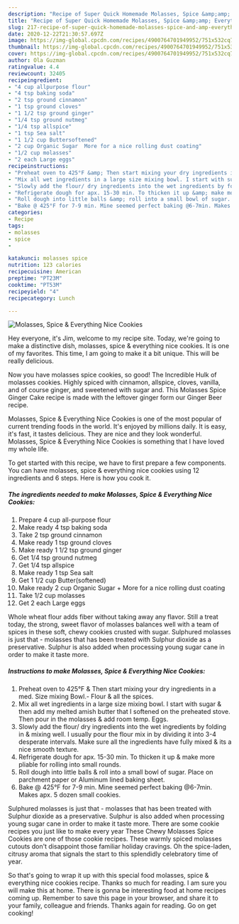 ```yaml
---
description: "Recipe of Super Quick Homemade Molasses, Spice &amp;amp; Everything Nice Cookies"
title: "Recipe of Super Quick Homemade Molasses, Spice &amp;amp; Everything Nice Cookies"
slug: 217-recipe-of-super-quick-homemade-molasses-spice-and-amp-everything-nice-cookies
date: 2020-12-22T21:30:57.697Z
image: https://img-global.cpcdn.com/recipes/4900764701949952/751x532cq70/molasses-spice-everything-nice-cookies-recipe-main-photo.jpg
thumbnail: https://img-global.cpcdn.com/recipes/4900764701949952/751x532cq70/molasses-spice-everything-nice-cookies-recipe-main-photo.jpg
cover: https://img-global.cpcdn.com/recipes/4900764701949952/751x532cq70/molasses-spice-everything-nice-cookies-recipe-main-photo.jpg
author: Ola Guzman
ratingvalue: 4.4
reviewcount: 32405
recipeingredient:
- "4 cup allpurpose flour"
- "4 tsp baking soda"
- "2 tsp ground cinnamon"
- "1 tsp ground cloves"
- "1 1/2 tsp ground ginger"
- "1/4 tsp ground nutmeg"
- "1/4 tsp allspice"
- "1 tsp Sea salt"
- "1 1/2 cup Buttersoftened"
- "2 cup Organic Sugar  More for a nice rolling dust coating"
- "1/2 cup molasses"
- "2 each Large eggs"
recipeinstructions:
- "Preheat oven to 425°F &amp; Then start mixing your dry ingredients in a med. Size mixing Bowl.- Flour &amp; all the spices."
- "Mix all wet ingredients in a large size mixing bowl. I start with sugar &amp; then add my melted amish butter that I softened on the preheated stove. Then pour in the molasses &amp; add room temp. Eggs."
- "Slowly add the flour/ dry ingredients into the wet ingredients by folding in &amp; mixing well. I usually pour the flour mix in by dividing it into 3-4 desperate intervals. Make sure all the ingredients have fully mixed &amp; its a nice smooth texture."
- "Refrigerate dough for apx. 15-30 min. To thicken it up &amp; make more pliable for rolling into small rounds."
- "Roll dough into little balls &amp; roll into a small bowl of sugar. Place on parchment paper or Aluminum lined baking sheet."
- "Bake @ 425°F for 7-9 min. Mine seemed perfect baking @6-7min. Makes apx. 5 dozen small cookies."
categories:
- Recipe
tags:
- molasses
- spice
- 

katakunci: molasses spice  
nutrition: 123 calories
recipecuisine: American
preptime: "PT23M"
cooktime: "PT53M"
recipeyield: "4"
recipecategory: Lunch

---
```



![Molasses, Spice &amp; Everything Nice Cookies](https://img-global.cpcdn.com/recipes/4900764701949952/751x532cq70/molasses-spice-everything-nice-cookies-recipe-main-photo.jpg)

Hey everyone, it's Jim, welcome to my recipe site. Today, we're going to make a distinctive dish, molasses, spice &amp; everything nice cookies. It is one of my favorites. This time, I am going to make it a bit unique. This will be really delicious.

Now you have molasses spice cookies, so good! The Incredible Hulk of molasses cookies. Highly spiced with cinnamon, allspice, cloves, vanilla, and of course ginger, and sweetened with sugar and. This Molasses Spice Ginger Cake recipe is made with the leftover ginger form our Ginger Beer recipe.

Molasses, Spice &amp; Everything Nice Cookies is one of the most popular of current trending foods in the world. It's enjoyed by millions daily. It is easy, it's fast, it tastes delicious. They are nice and they look wonderful. Molasses, Spice &amp; Everything Nice Cookies is something that I have loved my whole life.


To get started with this recipe, we have to first prepare a few components. You can have molasses, spice &amp; everything nice cookies using 12 ingredients and 6 steps. Here is how you cook it.

<!--inarticleads1-->

##### The ingredients needed to make Molasses, Spice &amp; Everything Nice Cookies:

1. Prepare 4 cup all-purpose flour
1. Make ready 4 tsp baking soda
1. Take 2 tsp ground cinnamon
1. Make ready 1 tsp ground cloves
1. Make ready 1 1/2 tsp ground ginger
1. Get 1/4 tsp ground nutmeg
1. Get 1/4 tsp allspice
1. Make ready 1 tsp Sea salt
1. Get 1 1/2 cup Butter(softened)
1. Make ready 2 cup Organic Sugar + More for a nice rolling dust coating
1. Take 1/2 cup molasses
1. Get 2 each Large eggs


Whole wheat flour adds fiber without taking away any flavor. Still a treat today, the strong, sweet flavor of molasses balances well with a team of spices in these soft, chewy cookies crusted with sugar. Sulphured molasses is just that - molasses that has been treated with Sulphur dioxide as a preservative. Sulphur is also added when processing young sugar cane in order to make it taste more. 

<!--inarticleads2-->

##### Instructions to make Molasses, Spice &amp; Everything Nice Cookies:

1. Preheat oven to 425°F &amp; Then start mixing your dry ingredients in a med. Size mixing Bowl.- Flour &amp; all the spices.
1. Mix all wet ingredients in a large size mixing bowl. I start with sugar &amp; then add my melted amish butter that I softened on the preheated stove. Then pour in the molasses &amp; add room temp. Eggs.
1. Slowly add the flour/ dry ingredients into the wet ingredients by folding in &amp; mixing well. I usually pour the flour mix in by dividing it into 3-4 desperate intervals. Make sure all the ingredients have fully mixed &amp; its a nice smooth texture.
1. Refrigerate dough for apx. 15-30 min. To thicken it up &amp; make more pliable for rolling into small rounds.
1. Roll dough into little balls &amp; roll into a small bowl of sugar. Place on parchment paper or Aluminum lined baking sheet.
1. Bake @ 425°F for 7-9 min. Mine seemed perfect baking @6-7min. Makes apx. 5 dozen small cookies.


Sulphured molasses is just that - molasses that has been treated with Sulphur dioxide as a preservative. Sulphur is also added when processing young sugar cane in order to make it taste more. There are some cookie recipes you just like to make every year These Chewy Molasses Spice Cookies are one of those cookie recipes. These warmly spiced molasses cutouts don&#39;t disappoint those familiar holiday cravings. Oh the spice-laden, citrusy aroma that signals the start to this splendidly celebratory time of year. 

So that's going to wrap it up with this special food molasses, spice &amp; everything nice cookies recipe. Thanks so much for reading. I am sure you will make this at home. There is gonna be interesting food at home recipes coming up. Remember to save this page in your browser, and share it to your family, colleague and friends. Thanks again for reading. Go on get cooking!
